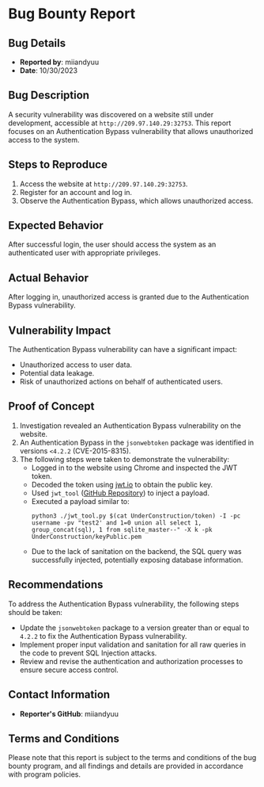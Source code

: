 # Bug Bounty Report

## Bug Details
- **Reported by**: miiandyuu
- **Date**: 10/30/2023

## Bug Description
A security vulnerability was discovered on a website still under development, accessible at `http://209.97.140.29:32753`. This report focuses on an Authentication Bypass vulnerability that allows unauthorized access to the system.

## Steps to Reproduce
1. Access the website at `http://209.97.140.29:32753`.
2. Register for an account and log in.
3. Observe the Authentication Bypass, which allows unauthorized access.

## Expected Behavior
After successful login, the user should access the system as an authenticated user with appropriate privileges.

## Actual Behavior
After logging in, unauthorized access is granted due to the Authentication Bypass vulnerability.

## Vulnerability Impact
The Authentication Bypass vulnerability can have a significant impact:
- Unauthorized access to user data.
- Potential data leakage.
- Risk of unauthorized actions on behalf of authenticated users.

## Proof of Concept
1. Investigation revealed an Authentication Bypass vulnerability on the website.
2. An Authentication Bypass in the `jsonwebtoken` package was identified in versions `<4.2.2` (CVE-2015-8315).
3. The following steps were taken to demonstrate the vulnerability:
   - Logged in to the website using Chrome and inspected the JWT token.
   - Decoded the token using [jwt.io](https://jwt.io/) to obtain the public key.
   - Used `jwt_tool` ([GitHub Repository](https://github.com/ticarpi/jwt_tool)) to inject a payload.
   - Executed a payload similar to:
     ```
     python3 ./jwt_tool.py $(cat UnderConstruction/token) -I -pc username -pv "test2' and 1=0 union all select 1, group_concat(sql), 1 from sqlite_master--" -X k -pk UnderConstruction/keyPublic.pem
     ```
   - Due to the lack of sanitation on the backend, the SQL query was successfully injected, potentially exposing database information.

## Recommendations
To address the Authentication Bypass vulnerability, the following steps should be taken:
- Update the `jsonwebtoken` package to a version greater than or equal to `4.2.2` to fix the Authentication Bypass vulnerability.
- Implement proper input validation and sanitation for all raw queries in the code to prevent SQL Injection attacks.
- Review and revise the authentication and authorization processes to ensure secure access control.

## Contact Information
- **Reporter's GitHub**: miiandyuu

## Terms and Conditions
Please note that this report is subject to the terms and conditions of the bug bounty program, and all findings and details are provided in accordance with program policies.
